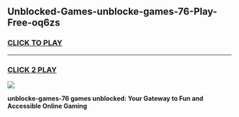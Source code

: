 
## Unblocked-Games-unblocke-games-76-Play-Free-oq6zs
<h3>
<a href="https://premium76.site?title=unblocke-games-76&ref=23A">CLICK TO PLAY</a></h3>
<hr>

<h3>
<a href="https://premium76.site?title=unblocke-games-76&ref=23A">CLICK 2 PLAY</a>
  
</h3>

<a href="https://premium76.site?title=unblocke-games-76&ref=23A"><img src="https://clearcache.store/games.png"></a>


**unblocke-games-76 games unblocked: Your Gateway to Fun and Accessible Online Gaming**
